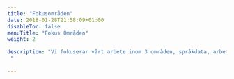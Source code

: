 ```yaml
---
title: "Fokusområden"
date: 2018-01-28T21:58:09+01:00
disableToc: false
menuTitle: "Fokus Områden"
weight: 2

description: "Vi fokuserar vårt arbete inom 3 områden, språkdata, arbetsmarknadsdata och individdata. Det gör vi för att säkerställa fokus och att utvecklingen ligger i linje med de insikter vi har och de behov som vi ser på arbetsmarknaden när det kommer till digital matchning.
 "
             
---   
```

  

            


